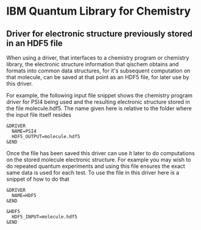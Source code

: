 # IBM Quantum Library for Chemistry

## Driver for electronic structure previously stored in an HDF5 file

When using a driver, that interfaces to a chemistry program or chemistry library, the electronic structure
information that qischem obtains and formats into common data structures, for it's subsequent computation on that
molecule, can be saved at that point as an HDF5 file, for later use by this driver.
 
For example, the following input file snippet shows the chemistry program driver for PSI4 being used and the
resulting electronic structure stored in the file molecule.hdf5. The name given here is relative to the folder
where the input file itself resides  
```
&DRIVER
  NAME=PSI4
  HDF5_OUTPUT=molecule.hdf5
&END
```
Once the file has been saved this driver can use it later to do computations on the stored molecule electronic
structure. For example you may wish to do repeated quantum experiments and using this file ensures the exact same
data is used for each test. To use the file in this driver here is a snippet of how to do that
```
&DRIVER
  NAME=HDF5
&END

&HDF5
  HDF5_INPUT=molecule.hdf5
&END
```
